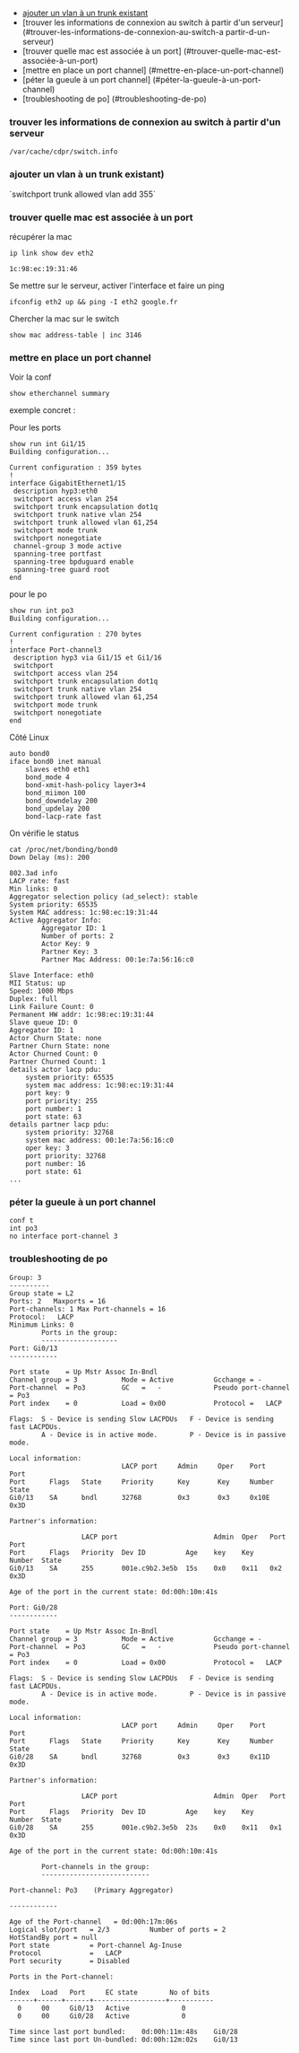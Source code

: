 * [ajouter un vlan à un trunk existant](#ajouter-un-vlan-a-un-trunk-existant)
* [trouver les informations de connexion au switch à partir d'un serveur](#trouver-les-informations-de-connexion-au-switch-a partir-d-un-serveur)
* [trouver quelle mac est associée à un port] (#trouver-quelle-mac-est-associée-à-un-port) 
* [mettre en place un port channel] (#mettre-en-place-un-port-channel)
* [péter la gueule à un port channel] (#péter-la-gueule-à-un-port-channel)
* [troubleshooting de po] (#troubleshooting-de-po)

### trouver les informations de connexion au switch à partir d'un serveur

`/var/cache/cdpr/switch.info`


### ajouter un vlan à un trunk existant)

`switchport trunk allowed vlan add 355̀


### trouver quelle mac est associée à un port

récupérer la mac 
```
ip link show dev eth2

1c:98:ec:19:31:46

```

Se mettre sur le serveur, activer l'interface et faire un ping
```
ifconfig eth2 up && ping -I eth2 google.fr
```
Chercher la mac sur le switch
```
show mac address-table | inc 3146
```

### mettre en place un port channel

Voir la conf 
```
show etherchannel summary
```

exemple concret :

Pour les ports
```
show run int Gi1/15
Building configuration...

Current configuration : 359 bytes
!
interface GigabitEthernet1/15
 description hyp3:eth0
 switchport access vlan 254
 switchport trunk encapsulation dot1q
 switchport trunk native vlan 254
 switchport trunk allowed vlan 61,254
 switchport mode trunk
 switchport nonegotiate
 channel-group 3 mode active
 spanning-tree portfast
 spanning-tree bpduguard enable
 spanning-tree guard root
end
```

pour le po
```
show run int po3
Building configuration...

Current configuration : 270 bytes
!
interface Port-channel3
 description hyp3 via Gi1/15 et Gi1/16
 switchport
 switchport access vlan 254
 switchport trunk encapsulation dot1q
 switchport trunk native vlan 254
 switchport trunk allowed vlan 61,254
 switchport mode trunk
 switchport nonegotiate
end
```

Côté Linux

```
auto bond0
iface bond0 inet manual
    slaves eth0 eth1
    bond_mode 4
    bond-xmit-hash-policy layer3+4
    bond_miimon 100
    bond_downdelay 200
    bond_updelay 200
    bond-lacp-rate fast
```

On vérifie le status

```
cat /proc/net/bonding/bond0
Down Delay (ms): 200

802.3ad info
LACP rate: fast
Min links: 0
Aggregator selection policy (ad_select): stable
System priority: 65535
System MAC address: 1c:98:ec:19:31:44
Active Aggregator Info:
        Aggregator ID: 1
        Number of ports: 2
        Actor Key: 9
        Partner Key: 3
        Partner Mac Address: 00:1e:7a:56:16:c0

Slave Interface: eth0
MII Status: up
Speed: 1000 Mbps
Duplex: full
Link Failure Count: 0
Permanent HW addr: 1c:98:ec:19:31:44
Slave queue ID: 0
Aggregator ID: 1
Actor Churn State: none
Partner Churn State: none
Actor Churned Count: 0
Partner Churned Count: 1
details actor lacp pdu:
    system priority: 65535
    system mac address: 1c:98:ec:19:31:44
    port key: 9
    port priority: 255
    port number: 1
    port state: 63
details partner lacp pdu:
    system priority: 32768
    system mac address: 00:1e:7a:56:16:c0
    oper key: 3
    port priority: 32768
    port number: 16
    port state: 61
...
```

### péter la gueule à un port channel

```
conf t 
int po3
no interface port-channel 3
```

### troubleshooting de po

```
Group: 3 
----------
Group state = L2 
Ports: 2   Maxports = 16
Port-channels: 1 Max Port-channels = 16
Protocol:   LACP
Minimum Links: 0
        Ports in the group:
        -------------------
Port: Gi0/13
------------

Port state    = Up Mstr Assoc In-Bndl 
Channel group = 3           Mode = Active          Gcchange = -
Port-channel  = Po3         GC   =   -             Pseudo port-channel = Po3
Port index    = 0           Load = 0x00            Protocol =   LACP

Flags:  S - Device is sending Slow LACPDUs   F - Device is sending fast LACPDUs.
        A - Device is in active mode.        P - Device is in passive mode.

Local information:
                            LACP port     Admin     Oper    Port        Port
Port      Flags   State     Priority      Key       Key     Number      State
Gi0/13    SA      bndl      32768         0x3       0x3     0x10E       0x3D  

Partner's information:

                  LACP port                        Admin  Oper   Port    Port
Port      Flags   Priority  Dev ID          Age    key    Key    Number  State
Gi0/13    SA      255       001e.c9b2.3e5b  15s    0x0    0x11   0x2     0x3D  

Age of the port in the current state: 0d:00h:10m:41s

Port: Gi0/28
------------

Port state    = Up Mstr Assoc In-Bndl 
Channel group = 3           Mode = Active          Gcchange = -
Port-channel  = Po3         GC   =   -             Pseudo port-channel = Po3
Port index    = 0           Load = 0x00            Protocol =   LACP

Flags:  S - Device is sending Slow LACPDUs   F - Device is sending fast LACPDUs.
        A - Device is in active mode.        P - Device is in passive mode.

Local information:
                            LACP port     Admin     Oper    Port        Port
Port      Flags   State     Priority      Key       Key     Number      State
Gi0/28    SA      bndl      32768         0x3       0x3     0x11D       0x3D  

Partner's information:

                  LACP port                        Admin  Oper   Port    Port
Port      Flags   Priority  Dev ID          Age    key    Key    Number  State
Gi0/28    SA      255       001e.c9b2.3e5b  23s    0x0    0x11   0x1     0x3D  

Age of the port in the current state: 0d:00h:10m:41s

        Port-channels in the group: 
        ---------------------------

Port-channel: Po3    (Primary Aggregator)

------------

Age of the Port-channel   = 0d:00h:17m:06s
Logical slot/port   = 2/3          Number of ports = 2
HotStandBy port = null 
Port state          = Port-channel Ag-Inuse 
Protocol            =   LACP
Port security       = Disabled

Ports in the Port-channel: 

Index   Load   Port     EC state        No of bits
------+------+------+------------------+-----------
  0     00     Gi0/13   Active             0
  0     00     Gi0/28   Active             0

Time since last port bundled:    0d:00h:11m:48s    Gi0/28
Time since last port Un-bundled: 0d:00h:12m:02s    Gi0/13
```
